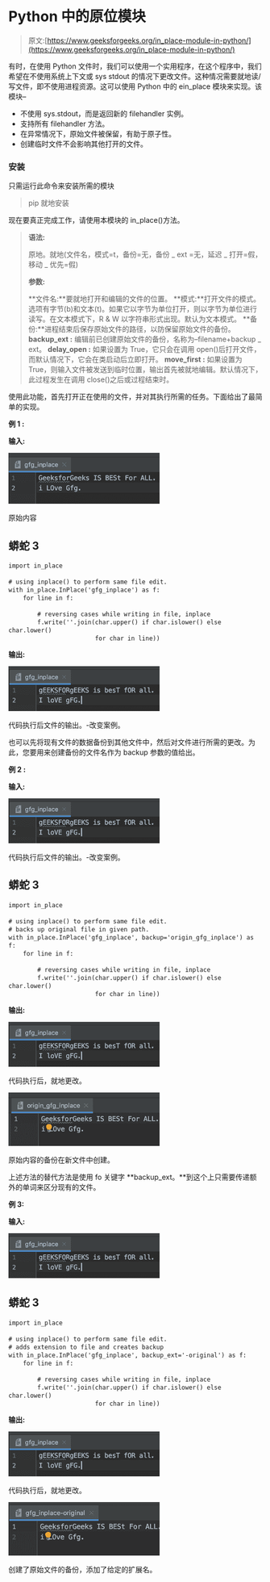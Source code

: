 # Python 中的原位模块

> 原文:[https://www.geeksforgeeks.org/in_place-module-in-python/](https://www.geeksforgeeks.org/in_place-module-in-python/)

有时，在使用 Python 文件时，我们可以使用一个实用程序，在这个程序中，我们希望在不使用系统上下文或 sys stdout 的情况下更改文件。这种情况需要就地读/写文件，即不使用进程资源。这可以使用 Python 中的 ein_place 模块来实现。该模块–

*   不使用 sys.stdout，而是返回新的 filehandler 实例。
*   支持所有 filehandler 方法。
*   在异常情况下，原始文件被保留，有助于原子性。
*   创建临时文件不会影响其他打开的文件。

### **安装**

只需运行此命令来安装所需的模块

> pip 就地安装

现在要真正完成工作，请使用本模块的 in_place()方法。

> **语法:**
> 
> 原地。就地(文件名，模式=t，备份=无，备份 _ ext =无，延迟 _ 打开=假，移动 _ 优先=假)
> 
> **参数:**
> 
> **文件名:**要就地打开和编辑的文件的位置。
> **模式:**打开文件的模式。选项有字节(b)和文本(t)。如果它以字节为单位打开，则以字节为单位进行读写。在文本模式下，R & W 以字符串形式出现。默认为文本模式。
> **备份:**进程结束后保存原始文件的路径，以防保留原始文件的备份。
> **backup_ext :** 编辑前已创建原始文件的备份，名称为–filename+backup _ ext。
> **delay_open :** 如果设置为 True，它只会在调用 open()后打开文件，而默认情况下，它会在类启动后立即打开。
> **move_first :** 如果设置为 True，则输入文件被发送到临时位置，输出首先被就地编辑。默认情况下，此过程发生在调用 close()之后或过程结束时。

使用此功能，首先打开正在使用的文件，并对其执行所需的任务。下面给出了最简单的实现。

**例 1 :**

**输入:**

![](img/4cb9ee0a4c97c1bcd9be535164d149dd.png)

原始内容

## 蟒蛇 3

```
import in_place

# using inplace() to perform same file edit.
with in_place.InPlace('gfg_inplace') as f:
    for line in f:

        # reversing cases while writing in file, inplace
        f.write(''.join(char.upper() if char.islower() else char.lower()
                        for char in line))
```

**输出:**

![](img/2c3990069a0d3049a23699d00d47588e.png)

代码执行后文件的输出。-改变案例。

也可以先将现有文件的数据备份到其他文件中，然后对文件进行所需的更改。为此，您要用来创建备份的文件名作为 backup 参数的值给出。

**例 2 :**

**输入:**

![](img/2c3990069a0d3049a23699d00d47588e.png)

代码执行后文件的输出。-改变案例。

## 蟒蛇 3

```
import in_place

# using inplace() to perform same file edit.
# backs up original file in given path.
with in_place.InPlace('gfg_inplace', backup='origin_gfg_inplace') as f:
    for line in f:

        # reversing cases while writing in file, inplace
        f.write(''.join(char.upper() if char.islower() else char.lower()
                        for char in line))
```

**输出:**

![](img/2c3990069a0d3049a23699d00d47588e.png)

代码执行后，就地更改。

![](img/66d260a348d823e98f25bd9803312955.png)

原始内容的备份在新文件中创建。

上述方法的替代方法是使用 fo 关键字 **backup_ext。**到这个上只需要传递额外的单词来区分现有的文件。

**例 3:**

**输入:**

![](img/2c3990069a0d3049a23699d00d47588e.png)

## 蟒蛇 3

```
import in_place

# using inplace() to perform same file edit.
# adds extension to file and creates backup
with in_place.InPlace('gfg_inplace', backup_ext='-original') as f:
    for line in f:

        # reversing cases while writing in file, inplace
        f.write(''.join(char.upper() if char.islower() else char.lower()
                        for char in line))
```

**输出:**

![](img/2c3990069a0d3049a23699d00d47588e.png)

代码执行后，就地更改。

![](img/5272eeaaf3c1d56d82804767c861d2e3.png)

创建了原始文件的备份，添加了给定的扩展名。